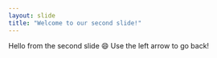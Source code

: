 ```yaml
---
layout: slide
title: "Welcome to our second slide!"
---
```

Hello from the second slide :smile:
Use the left arrow to go back!
